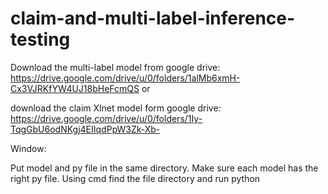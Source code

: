 # claim-and-multi-label-inference-testing
Download the multi-label model from google drive: https://drive.google.com/drive/u/0/folders/1alMb6xmH-Cx3VJRKfYW4UJ18bHeFcmQS  or 

download the claim Xlnet model form google drive: https://drive.google.com/drive/u/0/folders/1Iy-TqgGbU6odNKgj4EIIqdPpW3Zk-Xb-

Window:

Put model and py file in the same directory. Make sure each model has the right py file. Using cmd find the file directory and run python  
